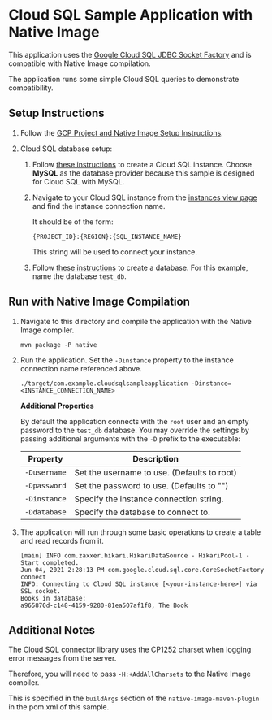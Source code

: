 # Cloud SQL Sample Application with Native Image

This application uses the [Google Cloud SQL JDBC Socket Factory](https://github.com/GoogleCloudPlatform/cloud-sql-jdbc-socket-factory) and is compatible with Native Image compilation.

The application runs some simple Cloud SQL queries to demonstrate compatibility.

## Setup Instructions

1. Follow the [GCP Project and Native Image Setup Instructions](../../README.md).

2.  Cloud SQL database setup:
  
    1. Follow [these instructions](https://cloud.google.com/sql/docs/mysql/create-instance) to create a Cloud SQL instance.
       Choose **MySQL** as the database provider because this sample is designed for Cloud SQL with MySQL.
       
    2. Navigate to your Cloud SQL instance from the [instances view page](https://console.cloud.google.com/sql/instances) and find the instance connection name.
       
       It should be of the form:
       ```
       {PROJECT_ID}:{REGION}:{SQL_INSTANCE_NAME}
       ```
       
       This string will be used to connect your instance.
    
    3. Follow [these instructions](https://cloud.google.com/sql/docs/mysql/create-manage-databases#create) to create a database.
       For this example, name the database `test_db`.
    
## Run with Native Image Compilation

1. Navigate to this directory and compile the application with the Native Image compiler.

    ```
    mvn package -P native
    ```

2. Run the application. Set the `-Dinstance` property to the instance connection name referenced above.

   ```
   ./target/com.example.cloudsqlsampleapplication -Dinstance=<INSTANCE_CONNECTION_NAME>
   ```
   
   **Additional Properties**
   
   By default the application connects with the `root` user and an empty password to the `test_db` database.
   You may override the settings by passing additional arguments with the `-D` prefix to the executable:
   
   | Property        | Description                                 |
   | --------------- | ------------------------------------------- |
   | `-Dusername`    | Set the username to use. (Defaults to root) |
   | `-Dpassword`    | Set the password to use. (Defaults to "")   |
   | `-Dinstance`    | Specify the instance connection string.     |
   | `-Ddatabase`    | Specify the database to connect to.         |
   
3. The application will run through some basic operations to create a table and read records from it.

    ```
    [main] INFO com.zaxxer.hikari.HikariDataSource - HikariPool-1 - Start completed.
    Jun 04, 2021 2:28:13 PM com.google.cloud.sql.core.CoreSocketFactory connect
    INFO: Connecting to Cloud SQL instance [<your-instance-here>] via SSL socket.
    Books in database:
    a965870d-c148-4159-9280-81ea507af1f8, The Book
    ```
   
## Additional Notes

The Cloud SQL connector library uses the CP1252 charset when logging error messages from the server.

Therefore, you will need to pass `-H:+AddAllCharsets` to the Native Image compiler.

This is specified in the `buildArgs` section of the `native-image-maven-plugin` in the pom.xml of this sample.
